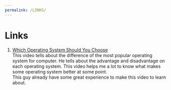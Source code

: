 ```yaml
---
permalink: /LINKS/
---
```


# Links

1. [Which Operating System Should You Choose](https://youtu.be/9zpE93Ov4Qg)<br>
This video tells about the difference of the most popular operating system for computer. He tells about the advantage and disadvantage on each operating system.
This video helps me a lot to know what makes some operating system better at some point.<br>
This guy already have some great experience to make this video to learn about.
